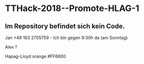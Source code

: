 # TTHack-2018--Promote-HLAG-1

## Im Repository befindet sich kein Code.

Jan +49 163 2705759 - Ich bin gegen 9:30h da (am Sonntag)

Alex ?


Hapag-Lloyd orange #FF6600



